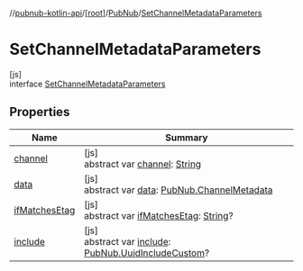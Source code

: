 //[pubnub-kotlin-api](../../../../index.md)/[[root]](../../index.md)/[PubNub](../index.md)/[SetChannelMetadataParameters](index.md)

# SetChannelMetadataParameters

[js]\
interface [SetChannelMetadataParameters](index.md)

## Properties

| Name | Summary |
|---|---|
| [channel](channel.md) | [js]<br>abstract var [channel](channel.md): [String](https://kotlinlang.org/api/latest/jvm/stdlib/kotlin/-string/index.html) |
| [data](data.md) | [js]<br>abstract var [data](data.md): [PubNub.ChannelMetadata](../-channel-metadata/index.md) |
| [ifMatchesEtag](if-matches-etag.md) | [js]<br>abstract var [ifMatchesEtag](if-matches-etag.md): [String](https://kotlinlang.org/api/latest/jvm/stdlib/kotlin/-string/index.html)? |
| [include](include.md) | [js]<br>abstract var [include](include.md): [PubNub.UuidIncludeCustom](../-uuid-include-custom/index.md)? |
